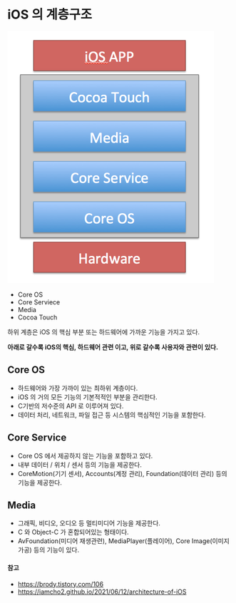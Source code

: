 # iOS 의 계층구조

<img src="../../Image/iOS-계층구조.png">

- Core OS
- Core Serviece
- Media
- Cocoa Touch

하위 계층은 iOS 의 핵심 부분 또는 하드웨어에 가까운 기능을 가지고 있다.

<b>아래로 갈수록 iOS의 핵심, 하드웨어 관련 이고, 위로 갈수록 사용자와 관련이 있다.</b>


## Core OS
- 하드웨어와 가장 가까이 있는 최하위 계층이다.
- iOS 의 거의 모든 기능의 기본적적인 부분을 관리한다.
- C기반의 저수준의 API 로 이루어져 있다.
- 데이터 처리, 네트워크, 파일 접근 등 시스템의 핵심적인 기능을 포함한다.


## Core Service
- Core OS 에서 제공하지 않는 기능을 포함하고 있다.
- 내부 데이터 / 위치 / 센서 등의 기능을 제공한다.
- CoreMotion(기기 센서), Accounts(계정 관리), Foundation(데이터 관리) 등의 기능을 제공한다.


## Media
- 그래픽, 비디오, 오디오 등 멀티미디어 기능을 제공한다.
- C 와 Object-C 가 혼합되어있는 형태이다.
- AvFoundation(미디어 재생관련), MediaPlayer(플레이어), Core Image(이미지 가공) 등의 기능이 있다.

#### 참고
- https://brody.tistory.com/106
- https://iamcho2.github.io/2021/06/12/architecture-of-iOS